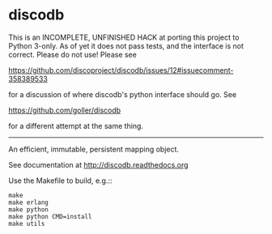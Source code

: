 discodb
=======

This is an INCOMPLETE, UNFINISHED HACK at porting this project to
Python 3-only. As of yet it does not pass tests, and the interface is
not correct. Please do not use! Please see

https://github.com/discoproject/discodb/issues/12#issuecomment-358389533

for a discussion of where discodb's python interface should go. See

https://github.com/goller/discodb

for a different attempt at the same thing.

----------------------------------------------------------------------

An efficient, immutable, persistent mapping object.

See documentation at http://discodb.readthedocs.org

Use the Makefile to build, e.g.::

    make
    make erlang
    make python
    make python CMD=install
    make utils
